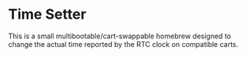 # Time Setter
This is a small multibootable/cart-swappable homebrew designed to change the actual time reported by the RTC clock on compatible carts.
